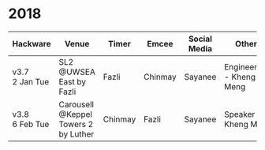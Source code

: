 # 2018

| Hackware | Venue | Timer | Emcee | Social Media | Others |
| ------ | ------ | ------ | ------ | ------ | ------ |
| v3.7 <br> 2 Jan Tue | SL2 @UWSEA East by Fazli | Fazli | Chinmay | Sayanee | Engineers.sg - Kheng Meng |
| v3.8 <br> 6 Feb Tue | Carousell @Keppel Towers 2 by Luther | Chinmay | Fazli | Sayanee | Speaker - Kheng Meng |
